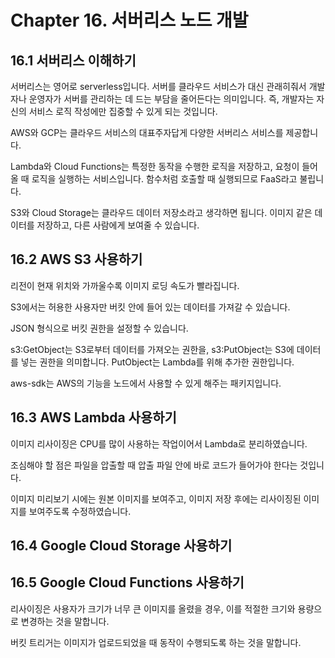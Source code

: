 # Chapter 16. 서버리스 노드 개발

## 16.1 서버리스 이해하기

서버리스는 영어로 serverless입니다.
서버를 클라우드 서비스가 대신 관래히줘서 개발자나 운영자가 서버를 관리하는 데 드는 부담을 줄어든다는 의미입니다.
즉, 개발자는 자신의 서비스 로직 작성에만 집중할 수 있게 되는 것입니다.

AWS와 GCP는 클라우드 서비스의 대표주자답게 다양한 서버리스 서비스를 제공합니다.

Lambda와 Cloud Functions는 특정한 동작을 수행한 로직을 저장하고, 요청이 들어올 때 로직을 실행하는 서비스입니다.
함수처럼 호출할 때 실행되므로 FaaS라고 불립니다.

S3와 Cloud Storage는 클라우드 데이터 저장소라고 생각하면 됩니다.
이미지 같은 데이터를 저장하고, 다른 사람에게 보여줄 수 있습니다.

## 16.2 AWS S3 사용하기

리전이 현재 위치와 가까울수록 이미지 로딩 속도가 빨라집니다.

S3에서는 허용한 사용자만 버킷 안에 들어 있는 데이터를 가져갈 수 있습니다.

JSON 형식으로 버킷 권한을 설정할 수 있습니다.

s3:GetObject는 S3로부터 데이터를 가져오는 권한을, s3:PutObject는 S3에 데이터를 넣는 권한을 의미합니다.
PutObject는 Lambda를 위해 추가한 권한입니다.

aws-sdk는 AWS의 기능을 노드에서 사용할 수 있게 해주는 패키지입니다.

## 16.3 AWS Lambda 사용하기

이미지 리사이징은 CPU를 많이 사용하는 작업이어서 Lambda로 분리하였습니다.

조심해야 할 점은 파일을 압출할 때 압출 파일 안에 바로 코드가 들어가야 한다는 것입니다.

이미지 미리보기 시에는 원본 이미지를 보여주고, 이미지 저장 후에는 리사이징된 이미지를 보여주도록 수정하였습니다.

## 16.4 Google Cloud Storage 사용하기

## 16.5 Google Cloud Functions 사용하기

리사이징은 사용자가 크기가 너무 큰 이미지를 올렸을 경우, 이를 적절한 크기와 용량으로 변경하는 것을 말합니다.

버킷 트리거는 이미지가 업로드되었을 때 동작이 수행되도록 하는 것을 말합니다.
